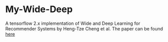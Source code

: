 # My-Wide-Deep
A tensorflow 2.x implementation of Wide and Deep Learning for Recommender Systems by Heng-Tze Cheng et al.
The paper can be found [here](https://arxiv.org/pdf/1606.07792.pdf)
